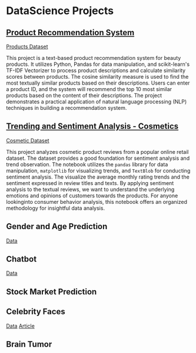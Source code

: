 # DataScience Projects 

## [Product Recommendation System](https://github.com/Ariamestra/DataScience/blob/main/Products/Products.ipynb)
[Products Dataset](https://www.kaggle.com/datasets/mfsoftworks/cosmetic-products/data)

This project is a text-based product recommendation system for beauty products. It utilizes Python, Pandas for data manipulation, and scikit-learn's TF-IDF Vectorizer to process product descriptions and calculate similarity scores between products. The cosine similarity measure is used to find the most textually similar products based on their descriptions. Users can enter a product ID, and the system will recommend the top 10 most similar products based on the content of their descriptions. The project demonstrates a practical application of natural language processing (NLP) techniques in building a recommendation system.

## [Trending and Sentiment Analysis - Cosmetics](https://github.com/Ariamestra/DataScience/blob/main/Cosmetic/Cosmetic.ipynb)
[Cosmetic Dataset](https://www.kaggle.com/datasets/jithinanievarghese/cosmetics-and-beauty-products-reviews-top-brands)

This project analyzes cosmetic product reviews from a popular online retail dataset. The dataset provides a good foundation for sentiment analysis and trend observation. The notebook utilizes the `pandas` library for data manipulation, `matplotlib` for visualizing trends, and `TextBlob` for conducting sentiment analysis. The visualize the average monthly rating trends and the sentiment expressed in review titles and texts. By applying sentiment analysis to the textual reviews, we want to understand the underlying emotions and opinions of customers towards the products. For anyone lookinginto consumer behavior analysis, this notebook offers an organized methodology for insightful data analysis.

## Gender and Age Prediction
[Data](https://github.com/smahesh29/Gender-and-Age-Detection)

## Chatbot
[Data](https://github.com/parulnith/Building-a-Simple-Chatbot-in-Python-using-NLTK)

## Stock Market Prediction

##  Celebrity Faces
[Data](https://www.kaggle.com/datasets/jessicali9530/celeba-dataset)
[Article](https://towardsdatascience.com/celebrity-face-generation-with-deep-convolutional-gans-40b96147a1c9)

## Brain Tumor
